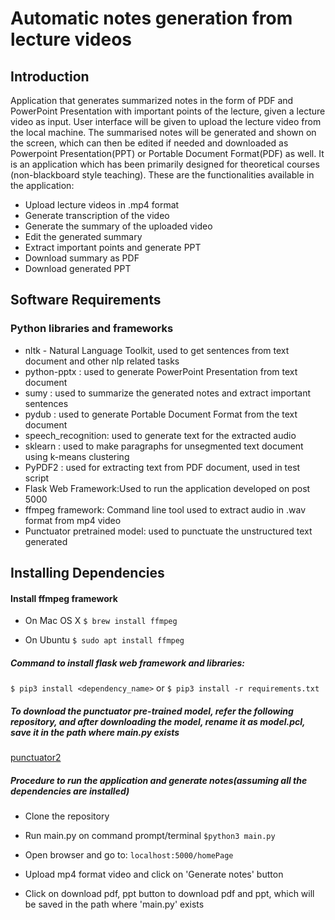# Automatic notes generation from lecture videos

## Introduction
Application that generates summarized notes in the form of PDF and PowerPoint Presentation with important points of the lecture, given a lecture video as input. 
User interface will be given to upload the lecture video from the local machine. The summarised notes will be generated and shown on the screen, which can then be edited if needed and downloaded as Powerpoint Presentation(PPT) or Portable Document Format(PDF) as well. 
It is an application which has been primarily designed for theoretical courses (non-blackboard style teaching).
These are the functionalities available in the application:
* Upload lecture videos in .mp4 format
* Generate transcription of the video
* Generate the summary of the uploaded video
* Edit the generated summary
* Extract important points and generate PPT
* Download summary as PDF
* Download generated PPT

## Software Requirements
### Python libraries and frameworks
* nltk - Natural Language Toolkit, used to get sentences from text document and other nlp related tasks
* python-pptx : used to generate PowerPoint Presentation from text document
* sumy : used to summarize the generated notes and extract important sentences
* pydub : used to generate Portable Document Format from the text document
* speech_recognition: used to generate text for the extracted audio 
* sklearn : used to make paragraphs for unsegmented text document using k-means clustering
* PyPDF2 : used for extracting text from PDF document, used in test script
* Flask Web Framework:Used to run the application developed on post 5000
* ffmpeg framework: Command line tool used to extract audio in .wav format from mp4 video 
* Punctuator pretrained model: used to punctuate the unstructured text generated

## Installing Dependencies
#### Install ffmpeg framework
* On Mac OS X
`$ brew install ffmpeg`

* On Ubuntu 
`$ sudo apt install ffmpeg`

##### Command to install flask web framework and libraries:
`$ pip3 install <dependency_name>` or `$ pip3 install -r requirements.txt`

##### To download the punctuator pre-trained model, refer the following repository, and after downloading the model, rename it as model.pcl, save it in the path where main.py exists
[punctuator2](https://github.com/ottokart/punctuator2)

##### Procedure to run the application and generate notes(assuming all the dependencies are installed)
* Clone the repository
* Run main.py on command prompt/terminal
    `$python3 main.py`
    
* Open browser and go to:
    `localhost:5000/homePage`

* Upload mp4 format video and click on 'Generate notes' button
* Click on download pdf, ppt button to download pdf and ppt, which will be saved in the path where 'main.py' exists

